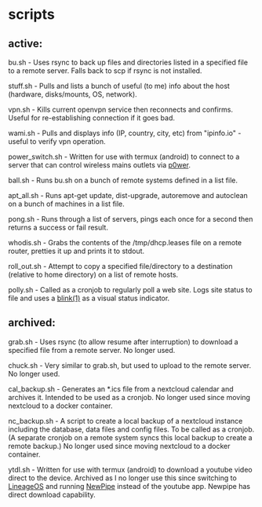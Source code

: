# scripts

## active:

bu.sh - Uses rsync to back up files and directories listed in a specified file to a remote server.  Falls back to scp if rsync is not installed.

stuff.sh - Pulls and lists a bunch of useful (to me) info about the host (hardware, disks/mounts, OS, network).

vpn.sh - Kills current openvpn service then reconnects and confirms.  Useful for re-establishing connection if it goes bad.

wami.sh - Pulls and displays info (IP, country, city, etc) from "ipinfo.io" - useful to verify vpn operation.

power_switch.sh - Written for use with termux (android) to connect to a server that can control wireless mains outlets via [p0wer](https://gitlab.com/Clewsy/p0wer).

ball.sh - Runs bu.sh on a bunch of remote systems defined in a list file.

apt_all.sh - Runs apt-get update, dist-upgrade, autoremove and autoclean on a bunch of machines in a list file.

pong.sh - Runs through a list of servers, pings each once for a second then returns a success or fail result.

whodis.sh - Grabs the contents of the /tmp/dhcp.leases file on a remote router, pretties it up and prints it to stdout.

roll_out.sh - Attempt to copy a specified file/directory to a destination (relative to home directory) on a list of remote hosts.

polly.sh - Called as a cronjob to regularly poll a web site.  Logs site status to file and uses a [blink(1)](https://blink1.thingm.com/) as a visual status indicator.

## archived:

grab.sh - Uses rsync (to allow resume after interruption) to download a specified file from a remote server.  No longer used.

chuck.sh - Very similar to grab.sh, but used to upload to the remote server.  No longer used.

cal_backup.sh - Generates an \*.ics file from a nextcloud calendar and archives it.  Intended to be used as a cronjob.  No longer used since moving nextcloud to a docker container.

nc_backup.sh - A script to create a local backup of a nextcloud instance including the database, data files and config files.  To be called as a cronjob.  (A separate cronjob on a remote system syncs this local backup to create a remote backup.)  No longer used since moving nextcloud to a docker container.

ytdl.sh - Written for use with termux (android) to download a youtube video direct to the device.  Archived as I no longer use this since switching to [LineageOS](https://lineageos.org/) and running [NewPipe](https://newpipe.schabi.org/) instead of the youtube app.  Newpipe has direct download capability.
